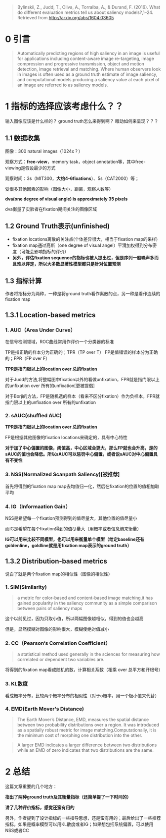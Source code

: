 > Bylinskii, Z., Judd, T., Oliva, A., Torralba, A., & Durand, F. (2016).
> What do different evaluation metrics tell us about saliency models?,1–24. Retrieved from http://arxiv.org/abs/1604.03605


# 0 引言



> Automatically predicting regions of high saliency in an image is useful for applications including content-aware image re-targeting, image compression and progressive transmission, object and motion detection, image retrieval and matching. Where human observers look in images is often used as a ground truth estimate of image saliency, and computational models producing a saliency value at each pixel of an image are referred to as saliency models.

# 1 指标的选择应该考虑什么？？

输入图像应该是什么样的？
ground truth怎么来得到啊？
眼动如何来呈现？？？

## 1.1 数据收集

图像：300 natural images（1024x？）

观察方式：**free-view**，memory task，object annotation等，其中free-viewing是假设最少的方式

观察时间：3s（MIT300，**大约4-6fixations**）、5s（CAT2000）等；

受很多其他因素的影响（图像大小，距离，观察人数等）

**dva(one degree of visual angle) is approximately 35 pixels**

dva衡量了实验者在fixation期间关注的图像区域

## 1.2 Ground Truth表示(unfinished)

 - fixation locations离散的关注点(个体差异很大，相当于fixation map的采样)
 - fixation map通过高斯（one degree of visual angel）平滑加权得到分布密度（可能会影响指标的评价）
 - **另外，评估fixation sequence的指标也被人提出过，但是序列一般噪声多而且难以评定，所以大多数显著性模型都只是针对位置预测**

## 1.3 指标计算

作者将指标分为两种，一种是将ground truth看作离散的点，另一种是看作连续的fixation map

## 1.3.1 Location-based metrics

### 1. AUC（Area Under Curve）

在信号检测领域，ROC曲线常用作评价一个分类器的标准

TP是指正确的样本分为正确的；TPR（TP over T）
FP是值错误的样本分为正确的；FPR（FP over F）

**TPR是指门限以上的location over 总的fixation**

对于Judd的方法,将整幅图中fixation以外的看做unfixation，FPR就是指门限以上的unfixation over 所有的unfixation[更被提倡]

对于Borji的方法，FP是随机选的样本（看来不区分fixation）作为负样本，FPR就指门限以上的unfixation over 所有的unfixation

### 2. sAUC(shuffled AUC)

**TPR是指门限以上的location over 总的fixation**

FP是根据其他图像的fixation locations来确定的，具有中心特性

**对于加了中心偏置的图像，阈值高，中心区域会更大，那么FP就也会升高，是的sAUC的值也会降低。所以sAUC可以惩罚中心偏置，或者说sAUC对中心偏置具有不变性**

### 3. NSS(Normalized Scanpath Saliency)[被推荐]

首先将得到的fixation map map去均值归一化，然后在fixation的位置的值相加取平均

### 4. IG（Informaation Gain）

NSS是希望每一个fixation预测得到的值尽量大，其他位置的值尽量小

而IG是希望在每个fixation得到的值尽量大（用概率或者信息熵来衡量）
 
 **IG可以用来比较不同模型，也可以用来衡量单个模型（给定baseline还有goldenline，goldline就是用fixation map表示的ground truth）**
 
## 1.3.2 Distribution-based metrics
说白了就是两个fixation map的相似性（图像的相似性）

### 1. SIM(Similarity)

> a metric for color-based and content-based image matching,it has gained popularity in the saliency community as a simple comparison between pairs of saliency maps

这个以前见过，因为只取小值，所以两幅图像越相似，得到的值也会越高

但是，显然模糊对图像的影响很大，模糊使绝对值减小

### 2. CC（Pearson‘s Correlation Coefficient）

> a statistical method used generally in the sciences for measuring how correlated or dependent two variables are.

将得到的fixation map看成随机的数，计算相关系数（相乘 over 总平方和开根号）

### 3. KL散度

看成概率分布，比较两个概率分布的相似性（对于o概率，用一个极小值来代替）

### 4. EMD(Earth Mover's Distance)

> The Earth Mover’s Distance, EMD, measures the spatial distance between two probability distributions over a region. It was introduced as a spatially robust metric for image matching.Computationally, it is the minimum cost of morphing one distribution into the other. 


> A larger EMD indicates a larger difference between two distributions while an EMD of zero indicates that two distributions are the same. 

# 2 总结

这篇文章重要的几个地方：

**指出了两种ground truth及其衡量指标（还简单提了一下时间的）**

**讲了几种评价指标，感觉还蛮有用的**


另外，作者提到了设计指标的一些指导思想，还是蛮有用的；最后给出了一些推荐指标，如果是概率模型可以用KL散度或者IG；如果想包括系统偏置，可以使用NSS或者CC
